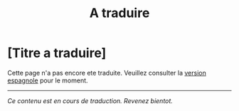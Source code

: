 ﻿---
title: [A traduire]
---

<!-- TODO: translation missing - French version -->

# [Titre a traduire]

Cette page n'a pas encore ete traduite. Veuillez consulter la [version espagnole](/es/mitos-bautismo) pour le moment.

---

*Ce contenu est en cours de traduction. Revenez bientot.*
